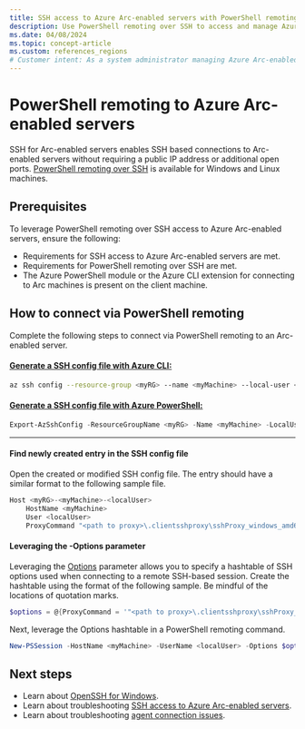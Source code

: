```yaml
---
title: SSH access to Azure Arc-enabled servers with PowerShell remoting
description: Use PowerShell remoting over SSH to access and manage Azure Arc-enabled servers.
ms.date: 04/08/2024
ms.topic: concept-article
ms.custom: references_regions
# Customer intent: As a system administrator managing Azure Arc-enabled servers, I want to use PowerShell remoting over SSH, so that I can securely access and manage servers without needing public IP addresses or open ports.
---
```


# PowerShell remoting to Azure Arc-enabled servers
SSH for Arc-enabled servers enables SSH based connections to Arc-enabled servers without requiring a public IP address or additional open ports.
[PowerShell remoting over SSH](/powershell/scripting/security/remoting/ssh-remoting-in-powershell) is available for Windows and Linux machines.

## Prerequisites
To leverage PowerShell remoting over SSH access to Azure Arc-enabled servers, ensure the following:
 - Requirements for SSH access to Azure Arc-enabled servers are met.
 - Requirements for PowerShell remoting over SSH are met.
 - The Azure PowerShell module or the Azure CLI extension for connecting to Arc machines is present on the client machine.

## How to connect via PowerShell remoting
Complete the following steps to connect via PowerShell remoting to an Arc-enabled server.

#### [Generate a SSH config file with Azure CLI:](#tab/azure-cli)
```bash
az ssh config --resource-group <myRG> --name <myMachine> --local-user <localUser> --resource-type Microsoft.HybridCompute --file <SSH config file>
```
 
#### [Generate a SSH config file with Azure PowerShell:](#tab/azure-powershell)
 ```powershell
Export-AzSshConfig -ResourceGroupName <myRG> -Name <myMachine> -LocalUser <localUser> -ResourceType Microsoft.HybridCompute/machines -ConfigFilePath <SSH config file>
```
 ---

#### Find newly created entry in the SSH config file
Open the created or modified SSH config file. The entry should have a similar format to the following sample file.
```powershell
Host <myRG>-<myMachine>-<localUser>
	HostName <myMachine>
	User <localUser>
	ProxyCommand "<path to proxy>\.clientsshproxy\sshProxy_windows_amd64_1_3_022941.exe" -r "<path to relay info>\az_ssh_config\<myRG>-<myMachine>\<myRG>-<myMachine>-relay_info"
```
#### Leveraging the -Options parameter
Leveraging the [Options](/powershell/module/microsoft.powershell.core/new-pssession#-options) parameter allows you to specify a hashtable of SSH options used when connecting to a remote SSH-based session.
Create the hashtable using the format of the following sample. Be mindful of the locations of quotation marks.
```powershell
$options = @{ProxyCommand = '"<path to proxy>\.clientsshproxy\sshProxy_windows_amd64_1_3_022941.exe -r <path to relay info>\az_ssh_config\<myRG>-<myMachine>\<myRG>-<myMachine>-relay_info"'}
```
Next, leverage the Options hashtable in a PowerShell remoting command.
```powershell
New-PSSession -HostName <myMachine> -UserName <localUser> -Options $options
```

## Next steps

- Learn about [OpenSSH for Windows](/windows-server/administration/openssh/openssh_overview).
- Learn about troubleshooting [SSH access to Azure Arc-enabled servers](ssh-arc-troubleshoot.md).
- Learn about troubleshooting [agent connection issues](troubleshoot-agent-onboard.md).
